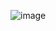 ![image](https://github.com/SakshamSinghRIL/ToDo-List/assets/154592937/57bb5312-e050-4b69-94ba-a6c4d481fd40)
